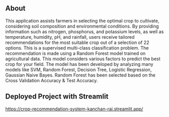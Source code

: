 ## About
This application assists farmers in selecting the optimal crop to cultivate, considering soil composition and environmental conditions.
By providing information such as nitrogen, phosphorus, and potassium levels, as well as temperature, humidity, pH, and rainfall, users receive tailored recommendations 
for the most suitable crop out of a selection of 22 options.
This is a supervised multi-class classification problem.
The recommendation is made using a Random Forest model trained on agricultural data. This model considers various factors to predict the best crop for your field. The model has been developed by analyzing many models like SVM, Random Forest, Decision Tree, Logistic Regression, Gaussian Naive Bayes. Random Forest has been selected based on the Cross Validation Accuracy & Test Accuracy.

## Deployed Project with Streamlit
https://crop-recommendation-system-kanchan-rai.streamlit.app/
